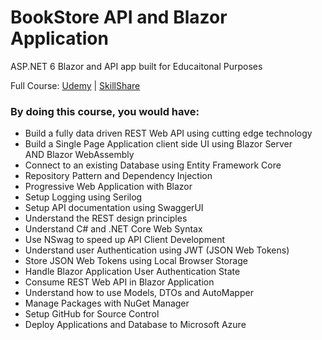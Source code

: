# BookStore API and Blazor Application
ASP.NET 6 Blazor and API app built for Educaitonal Purposes

Full Course: [Udemy](https://www.udemy.com/course/end-to-end-aspnet-core-31-api-and-blazor-development/?referralCode=E737D31F38F986C3FA28) | [SkillShare](https://skl.sh/3xAmxbQ)
### By doing this course, you would have:

- Build a fully data driven REST Web API using cutting edge technology 
- Build a Single Page Application client side UI using Blazor Server AND Blazor WebAssembly
- Connect to an existing Database using Entity Framework Core
- Repository Pattern and Dependency Injection
- Progressive Web Application with Blazor
- Setup Logging using Serilog
- Setup API documentation using SwaggerUI
- Understand the REST design principles 
- Understand C# and .NET Core Web Syntax
- Use NSwag to speed up API Client Development
- Understand user Authentication using JWT (JSON Web Tokens) 
- Store JSON Web Tokens using Local Browser Storage
- Handle Blazor Application User Authentication State
- Consume REST Web API in Blazor Application
- Understand how to use Models, DTOs and AutoMapper 
- Manage Packages with NuGet Manager
- Setup GitHub for Source Control
- Deploy Applications and Database to Microsoft Azure
